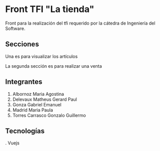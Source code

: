 # Front TFI "La tienda"

Front para la realización del tfi requerido por la cátedra de Ingeniería del Software.

## Secciones
  
  Una es para visualizar los artículos
  
  La segunda sección es para realizar una venta

## Integrantes

  1. Albornoz Maria Agostina
  2. Delevaux Matheus Gerard Paul
  3. Gonza Gabriel Emanuel
  4. Madrid Maria Paula
  5. Torres Carrasco Gonzalo Guillermo

## Tecnologías

  . Vuejs
